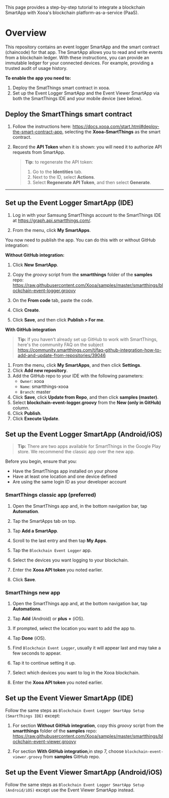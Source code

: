 
This page provides a step-by-step tutorial to integrate a blockchain SmartApp with Xooa's blockchain platform-as-a-service (PaaS).



# Overview

This repository contains an event logger SmartApp and the smart contract (chaincode) for that app. The SmartApp allows you to read and write events from a blockchain ledger. With these instructions, you can provide an immutable ledger for your connected devices. For example, providing a trusted audit of usage history. 

**To enable the app you need to:**

1. Deploy the SmatThings smart contract in xooa. 
2. Set up the Event Logger SmartApp and the Event Viewer SmartApp via both the SmartThings IDE and your mobile device (see below).

## Deploy the SmartThings smart contract 


1. Follow the instructions here: https://docs.xooa.com/start.html#deploy-the-smart-contract-app, selecting the **Xooa-SmartThings** as the smart contract.

2. Record the **API Token** when it is shown: you will need it to authorize API requests from SmartApp.

   > **Tip:**  to regenerate the API token: 
   >
   > 1. Go to the **Identities** tab. 
   > 2. Next to the ID, select **Actions**.
   > 3. Select **Regenerate API Token**, and then select **Generate**.

___

## Set up the Event Logger SmartApp (IDE)

1. Log in with your Samsung SmartThings account to the SmartThings IDE at <https://graph.api.smartthings.com/>.

2. From the menu, click **My SmartApps**.

You now need to publish the app.  You can do this with or without GitHub integration:

**Without GitHub integration:**

1. Click **New SmartApp**.

2. Copy the *groovy* script from the **smartthings** folder of the  **samples** repo: <https://raw.githubusercontent.com/Xooa/samples/master/smartthings/blockchain-event-logger.groovy>
   
3. On the **From code** tab, paste the code.

4. Click **Create**.

5. Click **Save**, and then click **Publish > For me**.

**With GitHub integration** 

> **Tip:** If you haven't already set up GitHub to work with SmartThings, here's the community FAQ on the subject <https://community.smartthings.com/t/faq-github-integration-how-to-add-and-update-from-repositories/39046>

1. From the menu, click **My SmartApps**, and then click **Settings**.   
2. Click **Add new repository**.
3. Add the GitHub repo to your IDE with the following parameters:
   * `Owner`: xooa
   * `Name`: smartthings-xooa
   * `Branch`: master
4. Click **Save**, click **Update from Repo**, and then click **samples (master)**.
5. Select **blockchain-event-logger.groovy** from the **New (only in GitHub)** column.
6. Click **Publish**.
7. Click  **Execute Update**.




## Set up the Event Logger SmartApp (Android/iOS)
> **Tip:** There are two apps available for SmartThings in the Google Play store. We recommend the classic app over the new app.

Before you begin, ensure that you:

* Have the SmartThings app installed on your phone
* Have at least one location and one device defined
* Are using the same login ID as your developer account


### SmartThings classic app (preferred)

1. Open the SmartThings app and, in the bottom navigation bar, tap **Automation**.

2. Tap the SmartApps tab on top.

3. Tap **Add a SmartApp**.

4. Scroll to the last entry and then tap **My Apps**.

5. Tap the `Blockchain Event Logger` app.

6. Select the devices you want logging to your blockchain.

7. Enter the **Xooa API token** you noted earlier.

9. Click **Save**.

### SmartThings new app

1. Open the SmartThings app and, at the bottom navigation bar, tap **Automations**.

2. Tap **Add** (Android) or **plus** **+** (iOS).

3. If prompted, select the location you want to add the app to.

4. Tap **Done** (iOS).

5. Find `Blockchain Event Logger`, usually it will appear last and may take a few seconds to appear.

6. Tap it to continue setting it up.

7. Select which devices you want to log in the Xooa blockchain.

8. Enter the **Xooa API token** you noted earlier.

## Set up the Event Viewer SmartApp (IDE)

Follow the same steps as `Blockchain Event Logger SmartApp Setup (SmartThings IDE)` except:

1. For section **Without GitHub integration**, copy this *groovy* script from the **smartthings** folder of the  **samples** repo: <https://raw.githubusercontent.com/Xooa/samples/master/smartthings/blockchain-event-viewer.groovy>

2. For section **With GitHub integration**,in step 7, choose `blockchain-event-viewer.groovy` from **samples** GitHub repo.


## Set up the Event Viewer SmartApp (Android/iOS)

Follow the same steps as `Blockchain Event Logger SmartApp Setup (Android/iOS)` except use the Event Viewer SmartApp instead. 